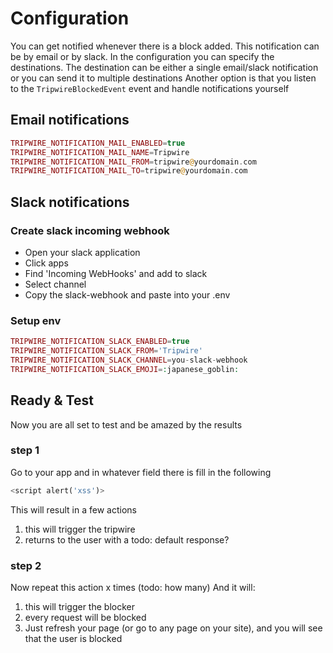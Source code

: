 # Configuration

You can get notified whenever there is a block added. This notification can be by email or by slack.
In the configuration you can specify the destinations.
The destination can be either a single email/slack notification or you can send it to multiple destinations
Another option is that you listen to the ```TripwireBlockedEvent``` event and handle notifications yourself

## Email notifications
```php
TRIPWIRE_NOTIFICATION_MAIL_ENABLED=true
TRIPWIRE_NOTIFICATION_MAIL_NAME=Tripwire
TRIPWIRE_NOTIFICATION_MAIL_FROM=tripwire@yourdomain.com
TRIPWIRE_NOTIFICATION_MAIL_TO=tripwire@yourdomain.com
```


## Slack notifications

### Create slack incoming webhook
- Open your slack application
- Click apps
- Find 'Incoming WebHooks' and add to slack
- Select channel
- Copy the slack-webhook and paste into your .env

### Setup env
```php
TRIPWIRE_NOTIFICATION_SLACK_ENABLED=true
TRIPWIRE_NOTIFICATION_SLACK_FROM='Tripwire'
TRIPWIRE_NOTIFICATION_SLACK_CHANNEL=you-slack-webhook
TRIPWIRE_NOTIFICATION_SLACK_EMOJI=:japanese_goblin:
```

## Ready & Test
Now you are all set to test and be amazed by the results

### step 1
Go to your app and in whatever field there is fill in the following
```php
<script alert('xss')>
```

This will result in a few actions
1) this will trigger the tripwire
2) returns to the user with a todo: default response?

### step 2
Now repeat this action x times (todo: how many)
And it will:
1) this will trigger the blocker
2) every request will be blocked
3) Just refresh your page (or go to any page on your site), and you will see that the user is blocked
